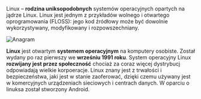 Linux – **rodzina uniksopodobnych** systemów operacyjnych opartych na jądrze Linux. Linux jest jednym z przykładów wolnego i otwartego oprogramowania (FLOSS): jego kod źródłowy może być dowolnie wykorzystywany, modyfikowany i rozpowszechniany.

![Anagram](1_01_1_linux_anagram.png)


**Linux** jest otwartym **systemem operacyjnym** na komputery osobiste. Został wydany po raz pierwszy we **wrześniu 1991 roku**.  System operacyjny Linux **rozwijany jest przez społeczność** chociaż za coraz więcej dystrybucj odpowiadają wielkie korpoeracje. Linux znany jest z trwałości i bezpieczeństwa, jaki jest w stanie zaoferować, dzięki czemu używany jest w komercyjnych urządzeniach sieciowych i centrach danych. W oparciu o linuksa został stworzony Android. 